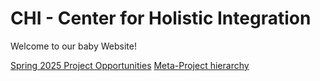 # CHI - Center for Holistic Integration
Welcome to our baby Website!

[Spring 2025 Project Opportunities](https://chi-citytech.github.io/Spring_2025_Project_Opportunities)
[Meta-Project hierarchy](https://chi-citytech.github.io/Meta-Project_List.html)
